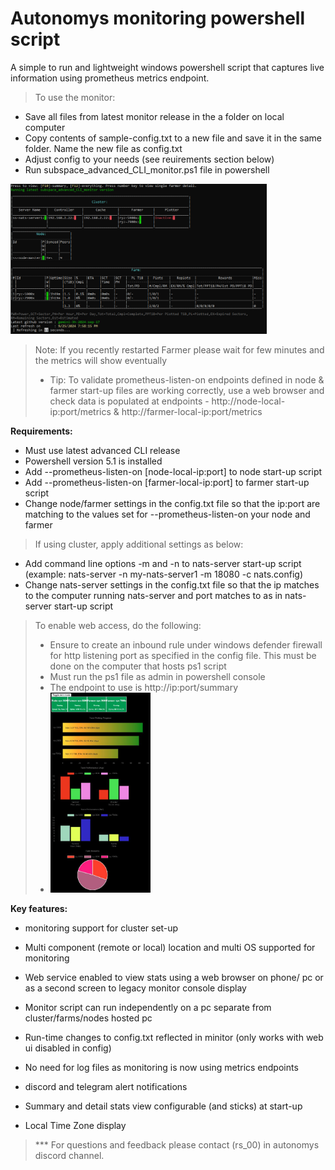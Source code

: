 # Autonomys monitoring powershell script
A simple to run and lightweight windows powershell script that captures live information using prometheus metrics endpoint.
> To use the monitor:
- Save all files from latest monitor release in the a folder on local computer
- Copy contents of sample-config.txt to a new file and save it in the same folder. Name the new file as config.txt
- Adjust config to your needs (see reuirements section below)
- Run subspace_advanced_CLI_monitor.ps1 file in powershell

<img src="https://github.com/irbujam/images/blob/main/summary.PNG" width="410" height="240" />
    
> Note: If you recently restarted Farmer please wait for few minutes and the metrics will show eventually
> - Tip: To validate prometheus-listen-on endpoints defined in node & farmer start-up files are working correctly, use a web browser and check data is populated at endpoints - http://node-local-ip:port/metrics & http://farmer-local-ip:port/metrics

**Requirements:**
- Must use latest advanced CLI release
- Powershell version 5.1 is installed
- Add --prometheus-listen-on [node-local-ip:port] to node start-up script
- Add --prometheus-listen-on [farmer-local-ip:port] to farmer start-up script
- Change node/farmer settings in the config.txt file so that the ip:port are matching to the values set for --prometheus-listen-on your node and farmer
> If using cluster, apply additional settings as below:
- Add command line options -m <http listener port> and -n <server name> to nats-server start-up script (example: nats-server -n my-nats-server1 -m 18080 -c nats.config)
- Change nats-server settings in the config.txt file so that the ip matches to the computer running nats-server and port matches to <http listener port> as in nats-server start-up script 

> To enable web access, do the following:
> - Ensure to create an inbound rule under windows defender firewall for http listening port as specified in the config file. This must be done on the computer that hosts ps1 script
> - Must run the ps1 file as admin in powershell console
> - The endpoint to use is http://ip:port/summary
> - <img src="https://github.com/irbujam/images/blob/main/web.JPG" width="160" height="320" />


**Key features:**
  - monitoring support for cluster set-up
  - Multi component (remote or local) location and multi OS supported for monitoring
  - Web service enabled to view stats using a web browser on phone/ pc or as a second screen to legacy monitor console display
  
  - Monitor script can run independently on a pc separate from cluster/farms/nodes hosted pc 
  - Run-time changes to config.txt reflected in minitor (only works with web ui disabled in config)
  - No need for log files as monitoring is now using metrics endpoints
  - discord and telegram alert notifications
  - Summary and detail stats view configurable (and sticks) at start-up
  - Local Time Zone display
  
>*** For questions and feedback please contact (rs_00) in autonomys discord channel.

